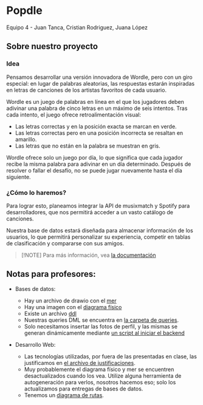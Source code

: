 # Popdle

Equipo 4 - Juan Tanca, Cristian Rodriguez, Juana López

## Sobre nuestro proyecto

### Idea

Pensamos desarrollar una versión innovadora de Wordle, pero con un giro
especial: en lugar de palabras aleatorias, las respuestas estarán inspiradas en
letras de canciones de los artistas favoritos de cada usuario.

Wordle es un juego de palabras en línea en el que los jugadores deben adivinar
una palabra de cinco letras en un máximo de seis intentos. Tras cada intento, el
juego ofrece retroalimentación visual:

-   Las letras correctas y en la posición exacta se marcan en verde.
-   Las letras correctas pero en una posición incorrecta se resaltan en
    amarillo.
-   Las letras que no están en la palabra se muestran en gris.

Wordle ofrece solo un juego por día, lo que significa que cada jugador recibe la
misma palabra para adivinar en un día determinado. Después de resolver o fallar
el desafío, no se puede jugar nuevamente hasta el día siguiente.

### ¿Cómo lo haremos?

Para lograr esto, planeamos integrar la API de musixmatch y Spotify para
desarrolladores, que nos permitirá acceder a un vasto catálogo de canciones.

Nuestra base de datos estará diseñada para almacenar información de los
usuarios, lo que permitirá personalizar su experiencia, competir en tablas de
clasificación y compararse con sus amigos.

> [!NOTE] Para más información, vea [la documentación](./docs)

## Notas para profesores:

-   Bases de datos:
    -   Hay un archivo de drawio con el [mer](./docs/mer.drawio)
    -   Hay una imagen con el [diagrama físico](./docs/diagrama_físico.png)
    -   Existe un archivo [ddl](./db/init.sql)
    -   Nuestras queries DML se encuentra en
        [la carpeta de queries](./backend/src/queries/).
    -   Solo necesitamos insertar las fotos de perfil, y las mismas se generan
        dinámicamente mediante
        [un script al iniciar el backend](./backend/src/services/files.ts)

-   Desarrollo Web:
    -   Las tecnologías utilizadas, por fuera de las presentadas en clase, las
        justificamos en
        [el archivo de justificaciones](./docs/technologyJustification.md).
    -   Muy probablemente el diagrama físico y mer se encuentren desactualizados
        cuando los vea. Utilize alguna herramienta de autogeneración para
        verlos, nosotros hacemos eso; solo los actualizamos para entregas de
        bases de datos.
    -   Tenemos un [diagrama de rutas](./docs/rutas-popdle.png).
